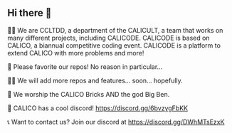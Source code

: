 ## Hi there 👋


🙋‍♀️ We are CCLTDD, a department of the CALICULT, a team that works on many different projects, including CALICODE. CALICODE is based on CALICO, a biannual competitive coding event. CALICODE is a platform to extend CALICO with more problems and more!

🌈 Please favorite our repos! No reason in particular...

👩‍💻 We will add more repos and features... soon... hopefully.

🍿 We worship the CALICO Bricks AND the god Big Ben.

🧙 CALICO has a cool discord! https://discord.gg/6bvzygFbKK 

📞 Want to contact us? Join our discord at https://discord.gg/DWhMTsEzxK 

